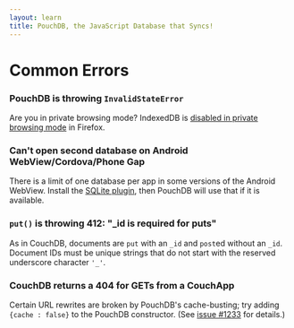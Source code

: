 ```yaml
---
layout: learn
title: PouchDB, the JavaScript Database that Syncs!
---
```


# Common Errors

### PouchDB is throwing `InvalidStateError`

Are you in private browsing mode? IndexedDB is [disabled in private browsing mode](https://developer.mozilla.org/en-US/docs/IndexedDB/Using_IndexedDB) in Firefox.

### Can't open second database on Android WebView/Cordova/Phone Gap

There is a limit of one database per app in some versions of the Android WebView. Install the [SQLite plugin](https://github.com/lite4cordova/Cordova-SQLitePlugin), then PouchDB will use that if it is available.

### `put()` is throwing 412: "_id is required for puts"

As in CouchDB, documents are `put` with an `_id` and `post`ed without an `_id`.  Document IDs must be unique strings that do not start with the reserved underscore character `'_'`.

### CouchDB returns a 404 for GETs from a CouchApp

Certain URL rewrites are broken by PouchDB's cache-busting; try adding `{cache : false}` to the PouchDB constructor. (See [issue #1233](https://github.com/daleharvey/pouchdb/issues/1233) for details.)